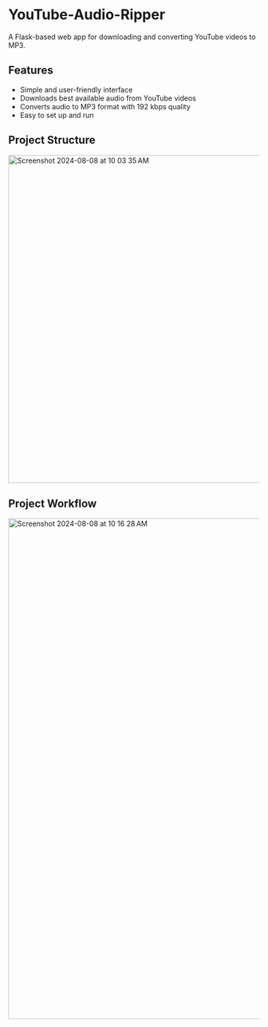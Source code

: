 # YouTube-Audio-Ripper

A Flask-based web app for downloading and converting YouTube videos to MP3.

## Features

- Simple and user-friendly interface
- Downloads best available audio from YouTube videos
- Converts audio to MP3 format with 192 kbps quality
- Easy to set up and run

## Project Structure

<img width="657" alt="Screenshot 2024-08-08 at 10 03 35 AM" src="https://github.com/user-attachments/assets/a1c907e7-87fc-4a5c-b90e-eddf86380fa6">

## Project Workflow

<img width="1004" alt="Screenshot 2024-08-08 at 10 16 28 AM" src="https://github.com/user-attachments/assets/8b49cdc3-44f9-4a84-b514-95fc0e121618">
